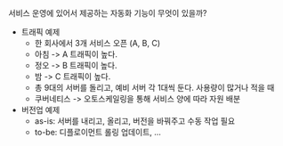 서비스 운영에 있어서 제공하는 자동화 기능이 무엇이 있을까?  
- 트래픽 예제
  - 한 회사에서 3개 서비스 오픈 (A, B, C)
  - 아침 -> A 트래픽이 높다.
  - 정오 -> B 트래픽이 높다.
  - 밤 -> C 트래픽이 높다.
  - 총 9대의 서버를 돌리고, 예비 서버 각 1대씩 둔다. 사용량이 많거나 적을 때
  - 쿠버네티스 -> 오토스케일링을 통해 서비스 양에 따라 자원 배분
- 버전업 예제 
  - as-is: 서버를 내리고, 올리고, 버전을 바꿔주고 수동 작업 필요
  - to-be: 디플로이먼트 롤링 업데이트, ...